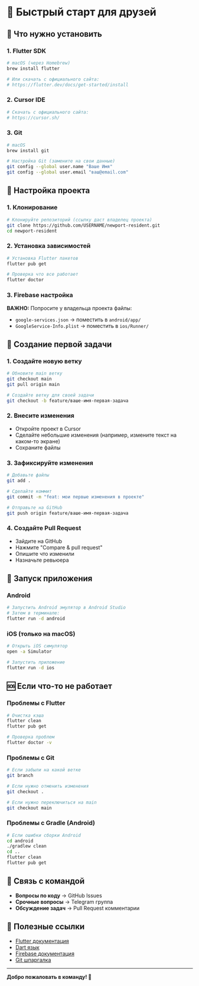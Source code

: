 # 🚀 Быстрый старт для друзей

## 📱 Что нужно установить

### 1. Flutter SDK
```bash
# macOS (через Homebrew)
brew install flutter

# Или скачать с официального сайта:
# https://flutter.dev/docs/get-started/install
```

### 2. Cursor IDE
```bash
# Скачать с официального сайта:
# https://cursor.sh/
```

### 3. Git
```bash
# macOS
brew install git

# Настройка Git (замените на свои данные)
git config --global user.name "Ваше Имя"
git config --global user.email "ваш@email.com"
```

## 🔧 Настройка проекта

### 1. Клонирование
```bash
# Клонируйте репозиторий (ссылку даст владелец проекта)
git clone https://github.com/USERNAME/newport-resident.git
cd newport-resident
```

### 2. Установка зависимостей
```bash
# Установка Flutter пакетов
flutter pub get

# Проверка что все работает
flutter doctor
```

### 3. Firebase настройка
**ВАЖНО:** Попросите у владельца проекта файлы:
- `google-services.json` → поместить в `android/app/`
- `GoogleService-Info.plist` → поместить в `ios/Runner/`

## 🎯 Создание первой задачи

### 1. Создайте новую ветку
```bash
# Обновите main ветку
git checkout main
git pull origin main

# Создайте ветку для своей задачи
git checkout -b feature/ваше-имя-первая-задача
```

### 2. Внесите изменения
- Откройте проект в Cursor
- Сделайте небольшие изменения (например, измените текст на каком-то экране)
- Сохраните файлы

### 3. Зафиксируйте изменения
```bash
# Добавьте файлы
git add .

# Сделайте коммит
git commit -m "feat: мои первые изменения в проекте"

# Отправьте на GitHub
git push origin feature/ваше-имя-первая-задача
```

### 4. Создайте Pull Request
- Зайдите на GitHub
- Нажмите "Compare & pull request"
- Опишите что изменили
- Назначьте ревьюера

## 📱 Запуск приложения

### Android
```bash
# Запустить Android эмулятор в Android Studio
# Затем в терминале:
flutter run -d android
```

### iOS (только на macOS)
```bash
# Открыть iOS симулятор
open -a Simulator

# Запустить приложение
flutter run -d ios
```

## 🆘 Если что-то не работает

### Проблемы с Flutter
```bash
# Очистка кэша
flutter clean
flutter pub get

# Проверка проблем
flutter doctor -v
```

### Проблемы с Git
```bash
# Если забыли на какой ветке
git branch

# Если нужно отменить изменения
git checkout .

# Если нужно переключиться на main
git checkout main
```

### Проблемы с Gradle (Android)
```bash
# Если ошибки сборки Android
cd android
./gradlew clean
cd ..
flutter clean
flutter pub get
```

## 💬 Связь с командой

- **Вопросы по коду** → GitHub Issues
- **Срочные вопросы** → Telegram группа  
- **Обсуждение задач** → Pull Request комментарии

## 🎯 Полезные ссылки

- [Flutter документация](https://flutter.dev/docs)
- [Dart язык](https://dart.dev/guides)
- [Firebase документация](https://firebase.google.com/docs)
- [Git шпаргалка](https://education.github.com/git-cheat-sheet-education.pdf)

---

**Добро пожаловать в команду! 🎉**
